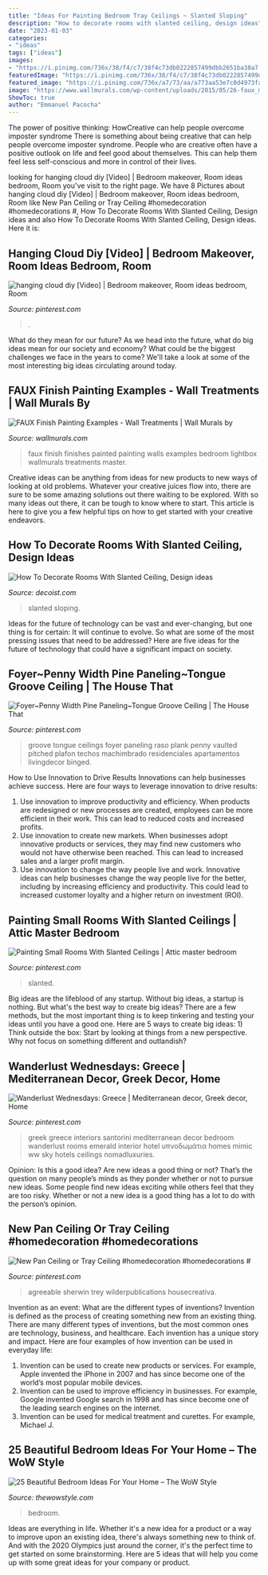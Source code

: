 ```yaml
---
title: "Ideas For Painting Bedroom Tray Ceilings ~ Slanted Sloping"
description: "How to decorate rooms with slanted ceiling, design ideas"
date: "2023-01-03"
categories:
- "ideas"
tags: ["ideas"]
images:
- "https://i.pinimg.com/736x/38/f4/c7/38f4c73db0222857499dbb2651ba38a7.jpg"
featuredImage: "https://i.pinimg.com/736x/38/f4/c7/38f4c73db0222857499dbb2651ba38a7.jpg"
featured_image: "https://i.pinimg.com/736x/a7/73/aa/a773aa53e7c0d4973fa463fff56b796d.jpg"
image: "https://www.wallmurals.com/wp-content/uploads/2015/05/26-faux_master_bedroom3.jpg"
ShowToc: true
author: "Emmanuel Pacocha"
---
```



The power of positive thinking: HowCreative can help people overcome imposter syndrome
There is something about being creative that can help people overcome imposter syndrome. People who are creative often have a positive outlook on life and feel good about themselves. This can help them feel less self-conscious and more in control of their lives.

	

		
looking for hanging cloud diy [Video] | Bedroom makeover, Room ideas bedroom, Room you've visit to the right page. We have 8 Pictures about hanging cloud diy [Video] | Bedroom makeover, Room ideas bedroom, Room like New Pan Ceiling or Tray Ceiling #homedecoration #homedecorations #, How To Decorate Rooms With Slanted Ceiling, Design ideas and also How To Decorate Rooms With Slanted Ceiling, Design ideas. Here it is:
		
    
## Hanging Cloud Diy [Video] | Bedroom Makeover, Room Ideas Bedroom, Room

<img loading=lazy src="https://i.pinimg.com/736x/a7/73/aa/a773aa53e7c0d4973fa463fff56b796d.jpg" onerror="this.onerror=null;this.src='https://tse4.mm.bing.net/th?id=OIP.K3DY7i0nsiPO4i5r24xS_AHaNK&amp;pid=15.1';" alt="hanging cloud diy [Video] | Bedroom makeover, Room ideas bedroom, Room">

_Source: pinterest.com_

>. 

	

What do they mean for our future?
As we head into the future, what do big ideas mean for our society and economy? What could be the biggest challenges we face in the years to come? We'll take a look at some of the most interesting big ideas circulating around today.

    
## FAUX Finish Painting Examples - Wall Treatments | Wall Murals By

<img loading=lazy src="https://www.wallmurals.com/wp-content/uploads/2015/05/26-faux_master_bedroom3.jpg" onerror="this.onerror=null;this.src='https://tse2.mm.bing.net/th?id=OIP.Hyw_SFJgXJHDacAL8VnGZAHaFj&amp;pid=15.1';" alt="FAUX Finish Painting Examples - Wall Treatments | Wall Murals by">

_Source: wallmurals.com_

>faux finish finishes painted painting walls examples bedroom lightbox wallmurals treatments master. 

	

Creative ideas can be anything from ideas for new products to new ways of looking at old problems. Whatever your creative juices flow into, there are sure to be some amazing solutions out there waiting to be explored. With so many ideas out there, it can be tough to know where to start. This article is here to give you a few helpful tips on how to get started with your creative endeavors.

    
## How To Decorate Rooms With Slanted Ceiling, Design Ideas

<img loading=lazy src="https://cdn.decoist.com/wp-content/uploads/2014/07/Lovely-color-scheme-in-a-kids-bedroom-with-sloping-walls.jpg" onerror="this.onerror=null;this.src='https://tse1.mm.bing.net/th?id=OIP.9d7R_pptHVYw2iloBCas0AHaE7&amp;pid=15.1';" alt="How To Decorate Rooms With Slanted Ceiling, Design ideas">

_Source: decoist.com_

>slanted sloping. 

	

Ideas for the future of technology can be vast and ever-changing, but one thing is for certain: It will continue to evolve. So what are some of the most pressing issues that need to be addressed? Here are five ideas for the future of technology that could have a significant impact on society.

    
## Foyer~Penny Width Pine Paneling~Tongue Groove Ceiling | The House That

<img loading=lazy src="https://s-media-cache-ak0.pinimg.com/736x/c4/f7/d5/c4f7d51a24b9f5b81519def6b23cc3b3.jpg" onerror="this.onerror=null;this.src='https://tse4.mm.bing.net/th?id=OIP.5IyCF-q2yuX5CCml_0Q7swHaJ3&amp;pid=15.1';" alt="Foyer~Penny Width Pine Paneling~Tongue Groove Ceiling | The House That">

_Source: pinterest.com_

>groove tongue ceilings foyer paneling raso plank penny vaulted pitched plafon techos machimbrado residenciales apartamentos livingdecor binged. 

	

How to Use Innovation to Drive Results
Innovations can help businesses achieve success. Here are four ways to leverage innovation to drive results:
1. Use innovation to improve productivity and efficiency. When products are redesigned or new processes are created, employees can be more efficient in their work. This can lead to reduced costs and increased profits.
2. Use innovation to create new markets. When businesses adopt innovative products or services, they may find new customers who would not have otherwise been reached. This can lead to increased sales and a larger profit margin.
3. Use innovation to change the way people live and work. Innovative ideas can help businesses change the way people live for the better, including by increasing efficiency and productivity. This could lead to increased customer loyalty and a higher return on investment (ROI).

    
## Painting Small Rooms With Slanted Ceilings | Attic Master Bedroom

<img loading=lazy src="https://i.pinimg.com/736x/38/f4/c7/38f4c73db0222857499dbb2651ba38a7.jpg" onerror="this.onerror=null;this.src='https://tse2.mm.bing.net/th?id=OIP.Y77csGcm2UsINC0C32EgCgHaF5&amp;pid=15.1';" alt="Painting Small Rooms With Slanted Ceilings | Attic master bedroom">

_Source: pinterest.com_

>slanted. 

	

Big ideas are the lifeblood of any startup. Without big ideas, a startup is nothing. But what's the best way to create big ideas? There are a few methods, but the most important thing is to keep tinkering and testing your ideas until you have a good one. Here are 5 ways to create big ideas: 1) Think outside the box: Start by looking at things from a new perspective. Why not focus on something different and outlandish?

    
## Wanderlust Wednesdays: Greece | Mediterranean Decor, Greek Decor, Home

<img loading=lazy src="https://i.pinimg.com/736x/33/9f/61/339f61aede42bd6eb7d8d3650c4e38f6--blue-ceilings-santorini-greece.jpg" onerror="this.onerror=null;this.src='https://tse3.mm.bing.net/th?id=OIP.dqiVDZdzn2QDQXV0bwEqzgHaFj&amp;pid=15.1';" alt="Wanderlust Wednesdays: Greece | Mediterranean decor, Greek decor, Home">

_Source: pinterest.com_

>greek greece interiors santorini mediterranean decor bedroom wanderlust rooms emerald interior hotel υπνοδωμάτια homes mimic ww sky hotels ceilings nomadluxuries. 

	

Opinion: Is this a good idea?
Are new ideas a good thing or not? That’s the question on many people’s minds as they ponder whether or not to pursue new ideas. Some people find new ideas exciting while others feel that they are too risky. Whether or not a new idea is a good thing has a lot to do with the person’s opinion.

    
## New Pan Ceiling Or Tray Ceiling #homedecoration #homedecorations #

<img loading=lazy src="https://i.pinimg.com/736x/43/a4/ea/43a4eac770041e317a95e7084c531552.jpg" onerror="this.onerror=null;this.src='https://tse3.mm.bing.net/th?id=OIP.IuBMh8wgsQ4Zar9HPWRSXQHaJ3&amp;pid=15.1';" alt="New Pan Ceiling or Tray Ceiling #homedecoration #homedecorations #">

_Source: pinterest.com_

>agreeable sherwin trey wilderpublications housecreativa. 

	

Invention as an event: What are the different types of inventions?
Invention is defined as the process of creating something new from an existing thing. There are many different types of inventions, but the most common ones are technology, business, and healthcare. Each invention has a unique story and impact. Here are four examples of how invention can be used in everyday life: 
1. Invention can be used to create new products or services. For example, Apple invented the iPhone in 2007 and has since become one of the world’s most popular mobile devices. 
2. Invention can be used to improve efficiency in businesses. For example, Google invented Google search in 1998 and has since become one of the leading search engines on the internet. 
3. Invention can be used for medical treatment and curettes. For example, Michael J.

    
## 25 Beautiful Bedroom Ideas For Your Home – The WoW Style

<img loading=lazy src="http://thewowstyle.com/wp-content/uploads/2015/04/eb29abe4137ac4c6eacd7e211f829b1fbedroom-ideas.jpg" onerror="this.onerror=null;this.src='https://tse2.mm.bing.net/th?id=OIP.6ymr5BN6xMbqzX4hH4KbHwHaLH&amp;pid=15.1';" alt="25 Beautiful Bedroom Ideas For Your Home – The WoW Style">

_Source: thewowstyle.com_

>bedroom. 

	

Ideas are everything in life. Whether it's a new idea for a product or a way to improve upon an existing idea, there's always something new to think of. And with the 2020 Olympics just around the corner, it's the perfect time to get started on some brainstorming. Here are 5 ideas that will help you come up with some great ideas for your company or product.

